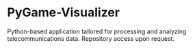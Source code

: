 # PyGame-Visualizer
Python-based application tailored for processing and analyzing telecommunications data. Repository access upon request.
